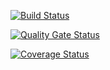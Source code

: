 [![Build Status](https://travis-ci.com/Lizazavr/Diplodoc.svg?branch=main)](https://travis-ci.com/Lizazavr/Diplodoc)

[![Quality Gate Status](https://sonarcloud.io/api/project_badges/measure?project=Lizazavr_Diplodoc&metric=alert_status)](https://sonarcloud.io/dashboard?id=Lizazavr_Diplodoc)

[![Coverage Status](https://coveralls.io/repos/github/Lizazavr/Diplodoc/badge.svg?branch=main)](https://coveralls.io/github/Lizazavr/Diplodoc?branch=main)
